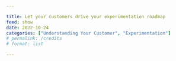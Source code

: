 ```yaml
---

title: Let your customers drive your experimentation roadmap
feed: show
date: 2022-10-24
categories: ["Understanding Your Customer", "Experimentation"]
# permalink: /credits
# format: list

---
```


